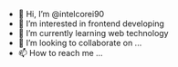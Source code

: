 - 👋 Hi, I’m @intelcorei90
- 👀 I’m interested in frontend developing
- 🌱 I’m currently learning web technology
- 💞️ I’m looking to collaborate on ...
- 📫 How to reach me ...

<!---
intelcorei90/intelcorei90 is a ✨ special ✨ repository because its `README.md` (this file) appears on your GitHub profile.
You can click the Preview link to take a look at your changes.
--->
